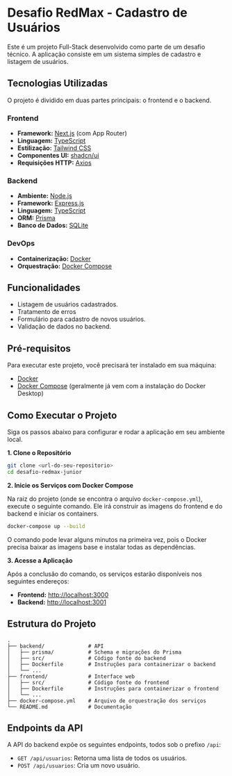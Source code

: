 # Desafio RedMax - Cadastro de Usuários

Este é um projeto Full-Stack desenvolvido como parte de um desafio técnico. A aplicação consiste em um sistema simples de cadastro e listagem de usuários.

## Tecnologias Utilizadas

O projeto é dividido em duas partes principais: o frontend e o backend.

### Frontend
- **Framework:** [Next.js](https://nextjs.org/) (com App Router)
- **Linguagem:** [TypeScript](https://www.typescriptlang.org/)
- **Estilização:** [Tailwind CSS](https://tailwindcss.com/)
- **Componentes UI:** [shadcn/ui](https://ui.shadcn.com/)
- **Requisições HTTP:** [Axios](https://axios-http.com/)

### Backend
- **Ambiente:** [Node.js](https://nodejs.org/)
- **Framework:** [Express.js](https://expressjs.com/pt-br/)
- **Linguagem:** [TypeScript](https://www.typescriptlang.org/)
- **ORM:** [Prisma](https://www.prisma.io/)
- **Banco de Dados:** [SQLite](https://www.sqlite.org/index.html)

### DevOps
- **Containerização:** [Docker](https://www.docker.com/)
- **Orquestração:** [Docker Compose](https://docs.docker.com/compose/)

## Funcionalidades

- Listagem de usuários cadastrados.
- Tratamento de erros
- Formulário para cadastro de novos usuários.
- Validação de dados no backend.

## Pré-requisitos

Para executar este projeto, você precisará ter instalado em sua máquina:

- [Docker](https://docs.docker.com/get-docker/)
- [Docker Compose](https://docs.docker.com/compose/install/) (geralmente já vem com a instalação do Docker Desktop)

## Como Executar o Projeto

Siga os passos abaixo para configurar e rodar a aplicação em seu ambiente local.

**1. Clone o Repositório**
```bash
git clone <url-do-seu-repositorio>
cd desafio-redmax-junior
```

**2. Inicie os Serviços com Docker Compose**

Na raiz do projeto (onde se encontra o arquivo `docker-compose.yml`), execute o seguinte comando. Ele irá construir as imagens do frontend e do backend e iniciar os containers.

```bash
docker-compose up --build
```

O comando pode levar alguns minutos na primeira vez, pois o Docker precisa baixar as imagens base e instalar todas as dependências.

**3. Acesse a Aplicação**

Após a conclusão do comando, os serviços estarão disponíveis nos seguintes endereços:

- **Frontend:** [http://localhost:3000](http://localhost:3000)
- **Backend:** [http://localhost:3001](http://localhost:3001)

## Estrutura do Projeto

```
.
├── backend/              # API
│   ├── prisma/           # Schema e migrações do Prisma
│   ├── src/              # Código fonte do backend
│   ├── Dockerfile        # Instruções para containerizar o backend
│   └── ...
├── frontend/             # Interface web
│   ├── src/              # Código fonte do frontend
│   ├── Dockerfile        # Instruções para containerizar o frontend
│   └── ...
├── docker-compose.yml    # Arquivo de orquestração dos serviços
└── README.md             # Documentação
```

## Endpoints da API

A API do backend expõe os seguintes endpoints, todos sob o prefixo `/api`:

- `GET /api/usuarios`: Retorna uma lista de todos os usuários.
- `POST /api/usuarios`: Cria um novo usuário.
